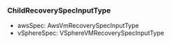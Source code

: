 ### ChildRecoverySpecInputType
- awsSpec: AwsVmRecoverySpecInputType
- vSphereSpec: VSphereVMRecoverySpecInputType
